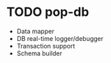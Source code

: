 TODO pop-db
===========

- Data mapper
- DB real-time logger/debugger
- Transaction support
- Schema builder
